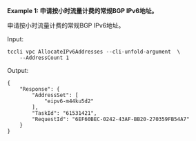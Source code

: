 **Example 1: 申请按小时流量计费的常规BGP IPv6地址。**

申请按小时流量计费的常规BGP IPv6地址。

Input: 

```
tccli vpc AllocateIPv6Addresses --cli-unfold-argument  \
    --AddressCount 1
```

Output: 
```
{
    "Response": {
        "AddressSet": [
            "eipv6-m44ku5d2"
        ],
        "TaskId": "61531421",
        "RequestId": "6EF60BEC-0242-43AF-BB20-270359FB54A7"
    }
}
```

